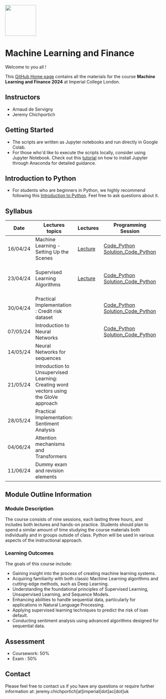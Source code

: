 
<img src="https://drive.google.com/uc?export=view&id=1gmxxmwCR1WXK0IYtNqvE4QXFleznWqQO" height="100"/>  <h1>Machine Learning and Finance </h1>

Welcome to you all !

This [GitHub Home page](https://github.com/Jandsy/ml_finance_imperial) contains all the materials for the course **Machine Learning and Finance 2024** at Imperial College London.

## Instructors
* Arnaud de Servigny
* Jeremy Chichportich

## Getting Started

* The scripts are written as Jupyter notebooks and run directly in Google Colab.
* For those who'd like to execute the scripts locally, consider using Jupyter Notebook. Check out this [tutorial](https://test-jupyter.readthedocs.io/en/latest/install.html) on how to install Jupyter through Anaconda for detailed guidance.

## Introduction to Python
* For students who are beginners in Python, we highly recommend following this [Introduction to Python](Additional_Materials/Programming_Session_0.ipynb). Feel free to ask questions about it. 

## Syllabus 

| Date    |  Lectures topics  | Lectures | Programming Session | Interactive Session |Quiz | Additional Reading |
|----------| ----------- | ----------- |  ----------- | ----------- | ----------- | ----------- | 
| 16/04/24 |  Machine Learning - Setting Up the Scenes |[Lecture](Lectures/Lecture_1.pdf) | [Code_Python](https://github.com/Jandsy/ml_finance_imperial/Programming_Sessions/Programming_session_1/Programming_session_1.ipynb "Programming Session_1")  [Solution_Code_Python](Programming_Sessions/Programming_session_1/Programming_session_1_correction.ipynb "Programming Session_1_Corrected")| [Interactive Session](https://forms.gle/e1AQ7HZxB5YBRx986) [Interactive Session 2](https://forms.gle/f9qsVyGWQpDwA9UA6)  | [Quiz Link 1](https://forms.gle/PaQNYZNV6vLTaYGfA) [Quiz Corrected](Quizzs/Quizz_1_corrected.pdf)| [Code_Python](Additional_Materials/Optional_Reading_Session_1.ipynb)  |
| 23/04/24 |  Supervised Learning Algorithms|[Lecture](Lectures/Lecture_2.pdf) | [Code_Python](Programming_Sessions/Programming_session_2/Programming_Session_2.ipynb "Programming Session_2") [Solution_Code_Python](Programming_Sessions/Programming_session_2/Programming_Session_2_corrected.ipynb "Programming_Session_2_Corrected")| | [Quiz Grp 1]([https://forms.gle/p8F9ShVCfYHHSSk38])   [Quiz Grp 2](https://forms.gle/nWF3xsxt5qoqzghJ7)  [Quiz Corrected](Quizzs/Quiz_2_corrected.pdf)| [Code Python](Additional_Materials/Optional_Reading_Session_2.ipynb)
| 30/04/24 |  Practical Implementation : Credit risk dataset | |[Code_Python](Programming_Sessions/Programming_session_3/Programming_Session_3.ipynb "Programming Session_3") [Solution_Code_Python](Programming_Sessions/Programming_session_3/Solution_Programming_Session_3.ipynb "Programming_Session_3_Corrected") | | |
| 07/05/24 |  Introduction to Neural Networks || [Code_Python](Programming_Sessions/Programming_session_4/Programming_Session_4.ipynb "Programming Session_4") [Solution_Code_Python](Programming_Sessions/Programming_session_4/Solution_Programming_Session_4.ipynb "Programming Session_4") | | |
| 14/05/24 |  Neural Networks for sequences| | | [Interactive Session 1](https://forms.gle/NAXXG3UEGwDrrEmC9)| |
| 21/05/24 |  Introduction to Unsupervised Learning: Creating word vectors using the GloVe approach  | | | | |
| 28/05/24 |  Practical Implementation: Sentiment Analysis| | | | |
| 04/06/24 |  Attention mechanisms and Transformers | | | | |
| 11/06/24 |  Dummy exam and revision elements | | | | |<br/>


## Module Outline Information

### Module Description
The course consists of nine sessions, each lasting three hours, and includes both lectures and hands-on practice. Students should plan to spend a similar amount of time studying the course materials both individually and in groups outside of class. Python will be used in various aspects of the instructional approach.


### Learning Outcomes 


The goals of this course include:

* Gaining insight into the process of creating machine learning systems.
* Acquiring familiarity with both classic Machine Learning algorithms and cutting-edge methods, such as Deep Learning.
* Understanding the foundational principles of Supervised Learning, Unsupervised Learning, and Sequence Models.
* Enhancing abilities to handle sequential data, particularly for applications in Natural Language Processing.
* Applying supervised learning techniques to predict the risk of loan default.
* Conducting sentiment analysis using advanced algorithms designed for sequential data.


## Assessment 

* Coursework: 50%
* Exam : 50% 


## Contact

Please feel free to contact us if you have any questions or require further information at: jeremy.chichportich[at]imperial[dot]ac[dot]uk

